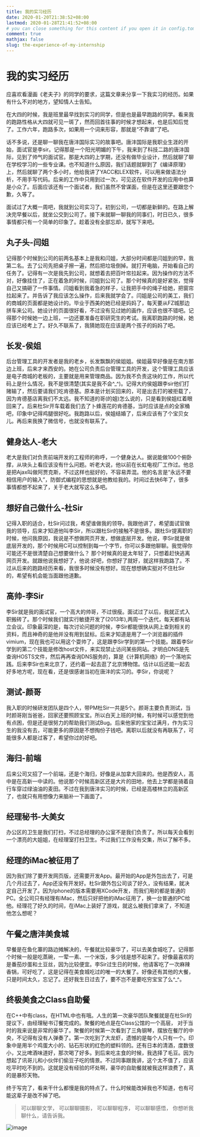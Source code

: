 ```yaml
---
title: 我的实习经历
date: 2020-01-20T21:38:52+08:00
lastmod: 2020-01-28T21:41:52+08:00
# you can close something for this content if you open it in config.toml.
comment: true
mathjax: false
slug: the-experience-of-my-internship
---
```


# 我的实习经历

应喜欢看漫画《老夫子》的同学的要求，这篇文章来分享一下我实习的经历。如果有什么不对的地方，望知情人士告知。

在大四的时候，我是班里最早找到实习的同学，但是也是最早跑路的同学。看来我的跑路性格从大四就可见一斑了，然而回首往事的时候才想起来，也是后知后觉了。工作六年，跑路多次，如果用一个词来形容，那就是“不靠谱”了吧。

话不多说，还是聊一聊我在唐沣国际实习的故事吧。唐沣国际是我职业生涯的开始，面试官是李sir。记得那是一个阳光明媚的下午，我来到了科技二路的唐沣国际，见到了帅气的面试官。那是大四的上学期，还没有做毕业设计，然后就聊了聊在学校学习的一些专业课。也不知道什么原因，我们话题就聊到了《编译原理》上，然后就聊了两个多小时，他给我讲了YACC和LEX软件，可以用来做语法分析，不用手写代码。后来的工作中只用到过一次，可见这在软件开发的应用中也算是小众了。后面应该还有一个面试者，我们虽然不曾谋面，但是在这里还要跟您个歉，久等了。

面试过了大概一周吧，我就到公司实习了。初到公司，一切都是新鲜的。在路上解决完早餐以后，就坐公交到公司了。接下来就聊一聊我的同事们，时日已久，很多事情都只有一个简单的印象了。趁着没有全部忘却，就写下来吧。

## 丸子头-闫姐

记得那个时候到公司的前两名基本上是我和闫姐，大部分时间都是闫姐到的早，我第二名。去了公司先把桌子擦一遍，然后把垃圾倒掉。就打开电脑，开始看自己的任务了。记得有一次是我先到公司，就想着去把百叶帘拉起来。因为操作的方法不对，好像挂住了，正在着急的时候，闫姐到公司了。那个时候真的是好紧张，觉得自己又搞砸了一件事情。闫姐看到我着急的样子，让我把手中的绳子给她，把窗帘拉起来了。并告诉了我应该怎么操作，后来我就学会了。闫姐是公司的美工，我们的商城的页面都是她设计的。毕业于西美的她已经是妈妈了，每天要从FZ城那边拼车来公司。她设计的页面很好看，不过没有见过她的画作，应该也很不错吧。记得那个时候她一边上班，一边还要准备在职研究生的考试。我离职跑路的时候，她应该已经考上了。好久不联系了，我猜她现在应该是两个孩子的妈妈了吧。

## 长发-侯姐

后台管理工具的开发者是我的老乡，长发飘飘的侯姐姐。侯姐最早好像是在南方那边上班，后来才来西安的。她在公司负责后台管理工具的开发，这个管理工具应该是电子商城的老板的，主要就是用来管理商品。因为我不负责这块的工作，所以代码上是什么情况，我不是很清楚(其实是我不会^_^)。记得大约侯姐跟李sir他们打赌输了，然后要请我们吃肯德基。原本是计划买回来的，可是出去打的被拒载了，因为肯德基店离我们不太远。我不知道的哥(的姐)怎么说的，只是看到侯姐红着眼回来了。后来杜Sir开车载着我们去了卜蜂莲花的肯德基，当时应该是点的全家桶吧，印象中记得鸡腿很好吃。我跑路以后，侯姐结婚了，后来应该有了个宝贝女儿。再后来我换了微信号，也就没有联系了。

## 健身达人-老大

老大是我们对负责前端开发的工程师的称呼，一个健身达人。据说能做100个俯卧撑，从块头上看应该没有什么问题。听老大说，他以前在长虹电视厂工作过。他总是把Ajax叫做阿贾克斯，不过这样也挺好的，不容易弄混。他的名言是“永远不要相信用户的输入”，防御式编程的思想就是他教给我的。时间过去快6年了，很多事情都想不起来了，关于老大就写这么多吧。

## 想好自己做什么-杜Sir

记得入职的适合，杜Sir问过我，希望谁做我的领导。我跟他讲了，希望面试官做我的领导，后来才知道他叫李Sir，所以跟杜Sir的接触不是很多。跟杜Sir提离职的时候，他问我原因，我说是不想做网页开发，想做底层开发。他说，李Sir就是做底层开发的，那个时候用C可以控制到每一个字节，你可以多跟他聊聊。我觉得你可能还不是很清楚自己想要做什么？ 那个时候真的是太年轻了，只想着赶快逃离网页开发。就跟他说我想好了，他说:好吧，你想好了就好，就这样我跑路了。不过从后来的跑路经历来看，我很多时候没有想好。现在想想确实挺对不住杜Sir的，希望有机会能当面跟他道歉。

## 高帅-李Sir

李Sir就是我的面试官，一个高大的帅哥，不过很瘦。面试过了以后，我就正式入职搬砖了。那个时候我们就实行敏捷开发了(2013年),两周一个迭代，每天都有站立会议。印象最深的是，每次讨论问题的时候，李Sir都能很快从网上查到相关的资料，而且神奇的是他并没有用到鼠标。后来才知道是用了一个浏览器的插件vimium，现在我也可以用这个耍帅了，这是跟李Sir学到的第一个技能。跟着李Sir学到的第二个技能是修改host文件，来实现禁止访问某些网站。才明白DNS是先查询HOSTS文件，然后再再查询DNS服务的，算是《计算机网络》的一个落地实践。后来李Sir也来北京了，还约着一起去逛了北京博物馆。估计以后还能一起去好多地方呢，现在看，还是很感谢当初在唐沣的实习的。李Sir，你说呢？

## 测试-颜哥

我入职的时候研发团队是四个人，带PM杜Sir一共是5个。颜哥主要负责测试，当时颜哥刚当爸爸，回家还要照顾宝宝。所以白天上班的时候，有时候可以感觉到他有点困，但是还是很努力的帮助我们测试Bug。后来他家的宝宝过满月，作为实习生的我没有去，可能更多的原因是不想掏份子钱吧。离职以后就没有再联系了，可能很多人都是过客了，希望你过的好吧。


## 海归-前端

后来公司又招了一个前端，还是个海归，好像是从加拿大回来的。他是西安人，高中是在高新一中读的。他说那个时候高新区还是大片的田地，他去上学都是骑着自行车穿过绿油油的麦田。不过在我到唐沣实习的时候，已经是高楼林立的高新区了，也就只有用想像力来脑补一下画面了。


## 经理秘书-大美女
办公区的卫生是我们打扫，不过总经理的办公室不是我们负责了。所以每天会看到一个漂亮的大姐姐，在经理室打扫卫生。不过我们工作没有交集，所以了解不多。


## 经理的iMac被征用了

因为我们除了要开发网页版，还需要开发App。最开始的App是外包出去了，可是几个月过去了，App还没有开发好。杜Sir跟外包公司谈了好久，没有结果，就决定自己开发了。因为Iphone的版本需要用XCode开发，而我们用的都是普通的PC。全公司只有经理有iMac，然后只好把他的iMac征用了，换一台普通的PC给他。经理花了好久的时间，在iMac上装好了游戏，就这么被我们拿来了，不知道他怎么想呢？

## 午餐之唐沣美食城

早餐是在鱼化寨的路边摊解决的，午餐就比较豪华了，可以去美食城吃了。记得那个时候一般是吃蒸碗，一荤一素、一个米饭，多少钱是想不起来了。好像最喜欢的是番茄炒蛋和土豆丝，因为比较便宜。李Sir过生日的时候，他请客吃了一次麻辣香锅，可好吃了，这是记得在美食城吃过的唯一的大餐了。好像还有其他的大餐，只是时间太久，忘记了。还好我生日过去了，要不岂不是要吃穷宝宝了么^_^。

## 终极美食之Class自助餐

在C++中有class，在HTML中也有哦。人生的第一次豪华团队聚餐就是在杜Sir的提议下，由经理秘书订餐完成的。聚餐的地点是在Class公馆的一个高层，
对于当时的我来说是非常的豪华了。聚餐的时候第一次看到了三角钢琴，摆放在餐厅的中央，不记得有没有人弹奏了。第一次吃到了大龙虾，遗憾的是每个人只有一个。印象中是用半个鸡蛋大小的、钻石形状的红色的塑料领的。还有日本的清酒，度数很小，又比啤酒味道好，那次喝了好多。到后来吃主食的时候，我选择了毛豆。因为想起了讯哥儿和小伙伴们偷豆子吃的情景。不过同事跟我讲，这个太不值了，应该吃平时吃不到的。这就是没有经验的坏处啊，豪华的自助餐就被我这样浪费了，真的是暴殄天物。

终于写完了，看来干什么都慢是我的特点了。什么时候能改掉我也不知道，也有可能这辈子是改不掉了吧。

> 可以聊聊文学，
> 可以聊聊摄影，
> 可以聊聊程序，
> 可以聊聊感悟，
> 你想听我聊什么，请告诉我。

![image](https://mmbiz.qpic.cn/mmbiz_jpg/IDHaWiaS8DJpDWaY4ZNTpQR4riciaVTEqPkpwGNwbmUxHUjv8licNxNlD9IEia7rCb8KYibdRWCiamYGRfetNW1CyqWTQ/0?wx_fmt=jpeg)